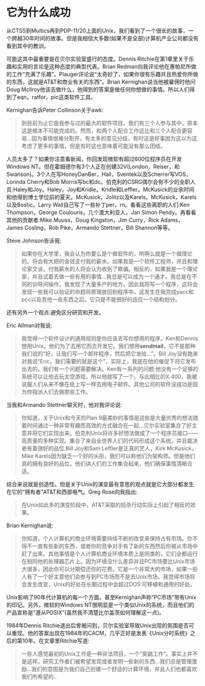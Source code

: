 # 它为什么成功

从CTSS到Multics再到PDP-11/20上面的Unix，我们看到了一个很长的故事，一个跨越30年时间的故事。但是我相信大多数(如果不是全部)计算机产业公司都没有看到其中的教训。

可能这其中最重要是在贝尔实验室盛行的态度。Dennis Ritchie在第1章里关于乐趣和实用的言论是这种态度的典型代表。Brian Redman向我评论他在惠帕尼所做的工作“充满了乐趣”。Plauger评论说“太奇妙了，如果你很有乐趣并且热爱你所做的东西，这就是AT&T和商业有关的东西”。Brian Kernighan说当他被雇佣时他问Doug Mcllroy他该去做什么，他得到的答案是做任何你想做的事情。所以人们得到了eqn，ratfor，pic这类软件工具。

Kernighan告诉Peter Collinson关于awk:

> 到目前为止它是我参与过的最大的软件项目。我们有三个人参与其中，原本这是根本不可能完成的。然而，和两个人配合工作远比和三个人配合更容易...因为事情很难分割开。有太多的意见分歧，有时这是好事因为这以为这考虑了更多的事情，但是有时这也意味着可能没有那么团结。

人员太多了？如果你注意看新闻，你回发现微软有超过600位程序员在开发Windows NT。但在霍姆德尔有3个人正在创建32V(London，Reiser，和Swanson)。3个人在写HoneyDanBer，Hall，Sventek以及Scherrer写VOS，Lorinda Cherry和Bob Morris写bc和dc。伯克利的CSRG偶尔会有不少的全职人员:Haley和Joy。Haley，Joy和Kridle。Kridle和Leffler。McKusick的业余时间和他得到博士学位前的夏天。McKusick，Jolitz以及Karels。McKusick，Karels以及Bostic。Larry Wall自己写了一些补丁per，rn。看看这些离职的人们:Ken Thompson，George Coulouris，几个澳大利亚人，Jan Simon Pendy。再看看其他的贡献者:Mike Muuss，Doug Kingston，Jim Curry，Rick Adams，James Cosling，Rob Pike，Armando Stettner，Bill Shannon等等。

Steve Johnson告诉我:

> 如果你在大学里，我会认为你要么是个做软件的，哟啊么就是一个做理论的。将会有大把的金钱支付我的薪水。如果我是一个软件工程师，并且和理论家交谈，付我薪水的人将会认为收到了欺骗。相反的，如果我是一个理论家，并且试着去做一些有用的事情...我总是可以成为一个通才。我总是在不同的训导间操作，我发现了大量多产的地方。因此我将写一个程序，这将会发现一些我可以验证的命题将原理放回到程序中。这发生在我完成yacc和pcc以及其他一些东西之后。它只是不能很好的适应一个结构划分。

还有另外一个观点:避免区分研究和开发。

Eric Allman对我说:

> 我觉得一个软件设计的通用规则是你应该去写你想用的程序。Ken和Dennis想用Unix。他们为了去用它而去开发它。我们想用**sendmail**，它不是那种我们说的“好，让我们写一个邮件程序，然后把它发给...”。Bill Joy没有跑来对我说“Eric，我们需要的就是这个”，实际上，我是在他的催促下将它发布出去的。我们有一个问题需要解决。Ken有一系列的问题:他没有一个足够的系统可以让他去玩太空游戏，所以他就写了一个。与此相比的X.400，我被说服人们从来不像在纸上写一样去用电子邮件。其他公司的软件没成功是因为你指派人们去做那些工作。

当我和Armando Stettner聊天时，他对我评论说:

> 你知道，关于Unix和今天的Plan 9最美妙的事情是这些是大量优秀的想法随着时间通过一种非常有趣而高效的方式融合在一起...贝尔实验室集合了好主意并将它们实现出来。伯克利Unix将许多好想法做成了一个程序员接口——高质量的多种实现。集合了来自全世界人们的代码形成这个系统。并且裁决者有着很好的品位:Bill Joy和Sam Leffler是正真的艺人，Kirk McKusick，Mike Karels因为缺乏一个好的头衔，我们可以称他们为架构师。但是他们真的拥有良好的品位。他们讲人们的工作集合起来，他们确保事情清晰合适。

综合来说就是创造性。但是关于Unix的演变最有意思的观点就是它大部分都发生在它的“拥有者”AT&T和西部电气。Greg Rose向我指出:

> 在Unix如此多的演变阶段中，AT&T采取的扼杀行动实际上引起了相反的效果。

Brian Kernighan说:

> 你知道，个人计算机的商业环境需要持续不断的改变来保持占有市场。你不得不一直有些新的东西，或者你的竞争对手有了新的东西然后你被从市场中赶了出来。其他事情是个人计算机商业环境本质上是同类的，它们全都运行在相同他的处理器芯片上。因为环境没什么差异并且PC市场要比Unix市场大很多，因此你可以分期偿还你的花费。它是一个非常大的市场，如果一些人有了一个好主意他们会参与到PC市场而不是去Unix市场。我觉得市场将会发生改变，Unix的好处在长期过程中会超过DOS:可移植和通用的好处。

Unix影响了90年代计算机的每一个方面。甚至Kernighan声称“PC市场”带有Unix的印记。另外，微软的Windows NT很明显是一个类似Unix的系统，而且他们的产品宣称是“遵从POSIX”(虽然我不清楚比尔盖茨如何理解这一点)。

1984年Dennis Ritchie退出后曾被问到，贝尔实验室导致Unix出现的氛围是否可以重现。他的答案出现在1984年的CACM，几乎正好是发表《Unix分时系统》之后的第10年。在文章里Ritchie写道:

> 一些人感觉最初的Unix工作是一种非法项目，一个“臭鼬工作”。事实上并不是这样。研究工作者们被希望发现或者发明一些新的东西...我们总是管理激励...我们的意图是为我们自己创建一个舒适的计算环境，并且人们也都喜欢我们所希望的..


